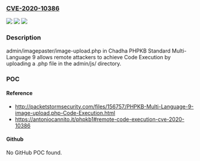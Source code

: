 ### [CVE-2020-10386](https://cve.mitre.org/cgi-bin/cvename.cgi?name=CVE-2020-10386)
![](https://img.shields.io/static/v1?label=Product&message=n%2Fa&color=blue)
![](https://img.shields.io/static/v1?label=Version&message=n%2Fa&color=blue)
![](https://img.shields.io/static/v1?label=Vulnerability&message=n%2Fa&color=brighgreen)

### Description

admin/imagepaster/image-upload.php in Chadha PHPKB Standard Multi-Language 9 allows remote attackers to achieve Code Execution by uploading a .php file in the admin/js/ directory.

### POC

#### Reference
- http://packetstormsecurity.com/files/156757/PHPKB-Multi-Language-9-image-upload.php-Code-Execution.html
- https://antoniocannito.it/phpkb1#remote-code-execution-cve-2020-10386

#### Github
No GitHub POC found.

